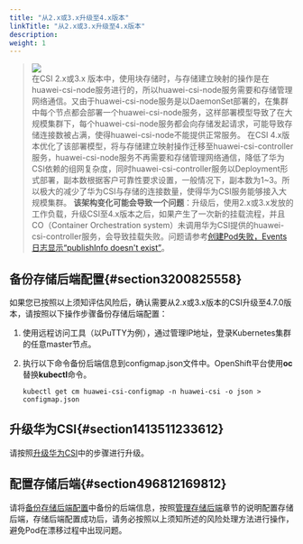 ```yaml
---
title: "从2.x或3.x升级至4.x版本"
linkTitle: "从2.x或3.x升级至4.x版本"
description: 
weight: 1
---
```


>![](/css-docs/public_sys-resources/zh-cn/icon-notice.gif)  
>在CSI 2.x或3.x 版本中，使用块存储时，与存储建立映射的操作是在huawei-csi-node服务进行的，所以huawei-csi-node服务需要和存储管理网络通信。又由于huawei-csi-node服务是以DaemonSet部署的，在集群中每个节点都会部署一个huawei-csi-node服务，这样部署模型导致了在大规模集群下，每个huawei-csi-node服务都会向存储发起请求，可能导致存储连接数被占满，使得huawei-csi-node不能提供正常服务。
>在CSI 4.x版本优化了该部署模型，将与存储建立映射操作迁移至huawei-csi-controller服务，huawei-csi-node服务不再需要和存储管理网络通信，降低了华为CSI依赖的组网复杂度，同时huawei-csi-controller服务以Deployment形式部署，副本数根据客户可靠性要求设置，一般情况下，副本数为1\~3。所以极大的减少了华为CSI与存储的连接数量，使得华为CSI服务能够接入大规模集群。
>**该架构变化可能会导致一个问题**：升级后，使用2.x或3.x发放的工作负载，升级CSI至4.x版本之后，如果产生了一次新的挂载流程，并且CO（Container Orchestration system）未调用华为CSI提供的huawei-csi-controller服务，会导致挂载失败。问题请参考[创建Pod失败，Events日志显示“publishInfo doesn't exist”](/docs/troubleshooting/pod-issues/a-pod-fails-to-be-created-and-message-publishinfo-doesn-t-exist-is-displayed-in-the-events-log)。

## 备份存储后端配置{#section3200825558}

如果您已按照以上须知评估风险后，确认需要从2.x或3.x版本的CSI升级至4.7.0版本，请按照以下操作步骤备份存储后端配置：

1.  使用远程访问工具（以PuTTY为例），通过管理IP地址，登录Kubernetes集群的任意master节点。
2.  执行以下命令备份后端信息到configmap.json文件中。OpenShift平台使用**oc**替换**kubectl**命令。

    ```
    kubectl get cm huawei-csi-configmap -n huawei-csi -o json > configmap.json
    ```

## 升级华为CSI{#section1413511233612}

请按照[升级华为CSI](/docs/installation-and-deployment/upgrading-or-rolling-back-huawei-csi/upgrading-or-rolling-back-huawei-csi-using-helm/upgrading-huawei-csi/upgrading-huawei-csi-on-kubernetes-openshift-and-tanzu#section6841317173013)中的步骤进行升级。

## 配置存储后端{#section496812169812}

请将[备份存储后端配置](#section3200825558)中备份的后端信息，按照[管理存储后端](/docs/storage-backend-management/managing-storage-backends)章节的说明配置存储后端，存储后端配置成功后，请务必按照以上须知所述的风险处理方法进行操作，避免Pod在漂移过程中出现问题。

